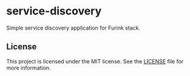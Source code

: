 # service-discovery

Simple service discovery application for Furink stack.

## License

This project is licensed under the MIT license. See the [LICENSE](LICENSE) file for more information.
